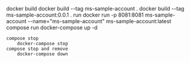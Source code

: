 docker
    build
        docker build --tag ms-sample-account .
        docker build --tag ms-sample-account:0.0.1 .
    run
        docker run -p 8081:8081 ms-sample-account --name="ms-sample-account" ms-sample-account:latest
    compose run
        docker-compose up -d

    compose stop
        docker-compose stop
    compose stop and remove
        docker-compose down

